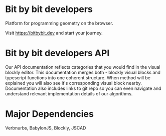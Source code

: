 # Bit by bit developers
Platform for programming geometry on the browser.

Visit https://bitbybit.dev and start your journey.
# Bit by bit developers API
Our API documentation reflects categories that you would find in the visual blockly editor. This documentation merges both - blockly visual blocks and typescript functions into one coherent structure. When method will be explained you will also see it's corresponding visual block nearby. Documentation also includes links to git repo so you can even navigate and understand relevant implementation details of our algorithms.
# Major Dependencies
Verbnurbs, BabylonJS, Blockly, JSCAD